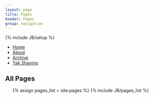 ```yaml
---
layout: page
title: Pages 
header: Pages
group: navigation
---
```

{% include JB/setup %}

* [Home](index.html)
* [About](pages/about.html)
* [Archive](archive.html)
* [Yak Shaving](pages/yak_shaving.html)

<h2>All Pages</h2>
<ul>
{% assign pages_list = site.pages %}
{% include JB/pages_list %}
</ul>
